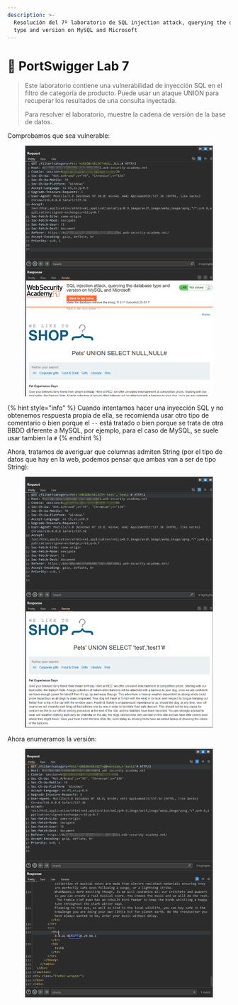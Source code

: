 ```yaml
---
description: >-
  Resolución del 7º laboratorio de SQL injection attack, querying the database
  type and version on MySQL and Microsoft
---
```


# 🧪 PortSwigger Lab 7

> Este laboratorio contiene una vulnerabilidad de inyección SQL en el filtro de categoría de producto. Puede usar un ataque UNION para recuperar los resultados de una consulta inyectada.
>
> Para resolver el laboratorio, muestre la cadena de versión de la base de datos.

Comprobamos que sea vulnerable:

<figure><img src="../../../.gitbook/assets/image (5).png" alt=""><figcaption></figcaption></figure>

{% hint style="info" %}
Cuando intentamos hacer una inyección SQL y no obtenemos respuesta propia de ella, se recomienda usar otro tipo de comentario o bien porque el `--` está tratado o bien porque se trata de otra BBDD diferente a MySQL, por ejemplo, para el caso de MySQL, se suele usar tambien la `#`
{% endhint %}

Ahora, tratamos de averiguar que columnas admiten String (por el tipo de datos que hay en la web, podemos pensar que ambas van a ser de tipo String):

<figure><img src="../../../.gitbook/assets/image (6).png" alt=""><figcaption></figcaption></figure>

Ahora enumeramos la versión:

<figure><img src="../../../.gitbook/assets/image (7).png" alt=""><figcaption></figcaption></figure>
